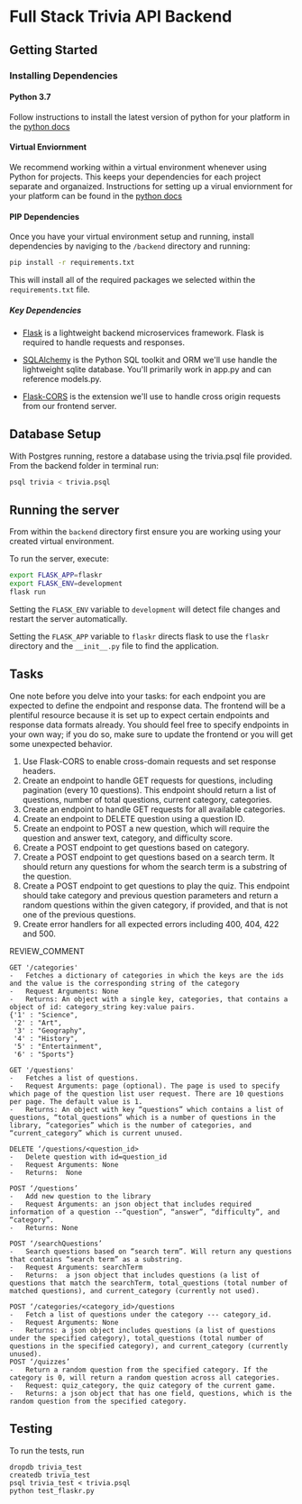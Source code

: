 # Full Stack Trivia API Backend

## Getting Started

### Installing Dependencies

#### Python 3.7

Follow instructions to install the latest version of python for your platform in the [python docs](https://docs.python.org/3/using/unix.html#getting-and-installing-the-latest-version-of-python)

#### Virtual Enviornment

We recommend working within a virtual environment whenever using Python for projects. This keeps your dependencies for each project separate and organaized. Instructions for setting up a virual enviornment for your platform can be found in the [python docs](https://packaging.python.org/guides/installing-using-pip-and-virtual-environments/)

#### PIP Dependencies

Once you have your virtual environment setup and running, install dependencies by naviging to the `/backend` directory and running:

```bash
pip install -r requirements.txt
```

This will install all of the required packages we selected within the `requirements.txt` file.

##### Key Dependencies

- [Flask](http://flask.pocoo.org/)  is a lightweight backend microservices framework. Flask is required to handle requests and responses.

- [SQLAlchemy](https://www.sqlalchemy.org/) is the Python SQL toolkit and ORM we'll use handle the lightweight sqlite database. You'll primarily work in app.py and can reference models.py. 

- [Flask-CORS](https://flask-cors.readthedocs.io/en/latest/#) is the extension we'll use to handle cross origin requests from our frontend server. 

## Database Setup
With Postgres running, restore a database using the trivia.psql file provided. From the backend folder in terminal run:
```bash
psql trivia < trivia.psql
```

## Running the server

From within the `backend` directory first ensure you are working using your created virtual environment.

To run the server, execute:

```bash
export FLASK_APP=flaskr
export FLASK_ENV=development
flask run
```

Setting the `FLASK_ENV` variable to `development` will detect file changes and restart the server automatically.

Setting the `FLASK_APP` variable to `flaskr` directs flask to use the `flaskr` directory and the `__init__.py` file to find the application. 

## Tasks

One note before you delve into your tasks: for each endpoint you are expected to define the endpoint and response data. The frontend will be a plentiful resource because it is set up to expect certain endpoints and response data formats already. You should feel free to specify endpoints in your own way; if you do so, make sure to update the frontend or you will get some unexpected behavior. 

1. Use Flask-CORS to enable cross-domain requests and set response headers. 
2. Create an endpoint to handle GET requests for questions, including pagination (every 10 questions). This endpoint should return a list of questions, number of total questions, current category, categories. 
3. Create an endpoint to handle GET requests for all available categories. 
4. Create an endpoint to DELETE question using a question ID. 
5. Create an endpoint to POST a new question, which will require the question and answer text, category, and difficulty score. 
6. Create a POST endpoint to get questions based on category. 
7. Create a POST endpoint to get questions based on a search term. It should return any questions for whom the search term is a substring of the question. 
8. Create a POST endpoint to get questions to play the quiz. This endpoint should take category and previous question parameters and return a random questions within the given category, if provided, and that is not one of the previous questions. 
9. Create error handlers for all expected errors including 400, 404, 422 and 500. 

REVIEW_COMMENT
```
GET '/categories'
-	Fetches a dictionary of categories in which the keys are the ids and the value is the corresponding string of the category
-	Request Arguments: None
-	Returns: An object with a single key, categories, that contains a object of id: category_string key:value pairs.
{'1' : "Science",
 '2' : "Art",
 '3' : "Geography",
 '4' : "History",
 '5' : "Entertainment",
 '6' : "Sports"}

GET '/questions'
-	Fetches a list of questions. 
-	Request Arguments: page (optional). The page is used to specify which page of the question list user request. There are 10 questions per page. The default value is 1. 
-	Returns: An object with key “questions” which contains a list of questions, “total_questions” which is a number of questions in the library, “categories” which is the number of categories, and “current_category” which is current unused. 

DELETE ‘/questions/<question_id>
-	Delete question with id=question_id
-	Request Arguments: None
-	Returns:  None

POST ‘/questions’
-	Add new question to the library
-	Request Arguments: an json object that includes required information of a question --“question”, “answer”, “difficulty”, and “category”.
-	Returns: None

POST ‘/searchQuestions’
-	Search questions based on “search term”. Will return any questions that contains “search term” as a substring.
-	Request Arguments: searchTerm
-	Returns:  a json object that includes questions (a list of questions that match the searchTerm, total_questions (total number of matched questions), and current_category (currently not used).

POST ‘/categories/<category_id>/questions
-	Fetch a list of questions under the category --- category_id. 
-	Request Arguments: None
-	Returns: a json object includes questions (a list of questions under the specified category), total_questions (total number of questions in the specified category), and current_category (currently unused).
POST ‘/quizzes’
-	Return a random question from the specified category. If the category is 0, will return a random question across all categories.
-	Request: quiz_category, the quiz category of the current game.
-	Returns: a json object that has one field, questions, which is the random question from the specified category.

```


## Testing
To run the tests, run
```
dropdb trivia_test
createdb trivia_test
psql trivia_test < trivia.psql
python test_flaskr.py
```
